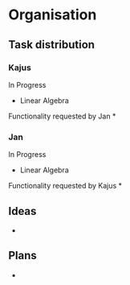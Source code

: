 # Organisation


## Task distribution
### Kajus
In Progress
* Linear Algebra

Functionality requested by Jan
*

### Jan
In Progress
* Linear Algebra

Functionality requested by Kajus
*

## Ideas
*

## Plans
*

